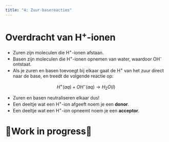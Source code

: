 ```yaml
---
title: "4: Zuur-basereacties"
---
```

# Overdracht van H<sup>+</sup>-ionen
- Zuren zijn moleculen die H<sup>+</sup>-ionen afstaan.
- Basen zijn moleculen die H<sup>+</sup>-ionen opnemen van water, waardoor OH<sup>-</sup> ontstaat.
- Als je zuren en basen toevoegt bij elkaar gaat de H<sup>+</sup> van het zuur direct naar de base, en treedt de volgende reactie op:

$$H^{+} (aq) + OH^{-} (aq) \rightarrow H_{2}O (l)$$
- Zuren en basen neutraliseren elkaar dus!
- Een deeltje wat een H<sup>+</sup>-ion afgeeft noem je een **donor**.
- Een deeltje wat een H<sup>+</sup>-ion opneemt noem je een **acceptor**.

# 🚧Work in progress🚧